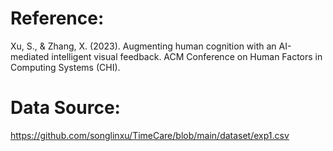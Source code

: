 # Reference:

Xu, S., & Zhang, X. (2023). Augmenting human cognition with an AI-mediated intelligent visual feedback. ACM Conference on Human Factors in Computing Systems (CHI).

# Data Source:

https://github.com/songlinxu/TimeCare/blob/main/dataset/exp1.csv

